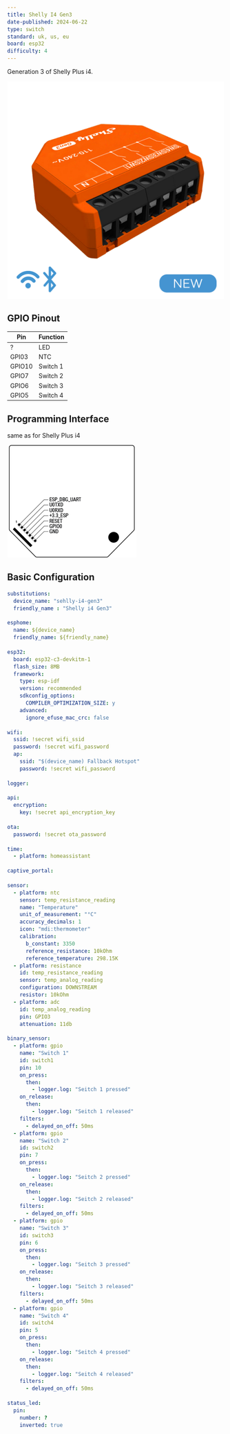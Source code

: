 ```yaml
---
title: Shelly I4 Gen3
date-published: 2024-06-22
type: switch
standard: uk, us, eu
board: esp32
difficulty: 4
---
```


Generation 3 of Shelly Plus i4.

![Shelly i4 Gen3](./Shelly_Plusi4_x1_Gen3_PDP.webp "Shelly i4 Gen3")

## GPIO Pinout

| Pin    | Function     |
| ------ | ------------ |
| ?      | LED          |
| GPI03  | NTC          |
| GPIO10 | Switch 1     |
| GPIO7  | Switch 2     |
| GPIO6  | Switch 3     |
| GPIO5  | Switch 4     |

## Programming Interface

same as for Shelly Plus i4

![Interface](./Plus-addon-interface.png "Interface")

## Basic Configuration

```yaml
substitutions:
  device_name: "sehlly-i4-gen3"
  friendly_name : "Shelly i4 Gen3"

esphome:
  name: ${device_name}
  friendly_name: ${friendly_name}

esp32:
  board: esp32-c3-devkitm-1
  flash_size: 8MB
  framework:
    type: esp-idf
    version: recommended
    sdkconfig_options:
      COMPILER_OPTIMIZATION_SIZE: y
    advanced:
      ignore_efuse_mac_crc: false

wifi:
  ssid: !secret wifi_ssid
  password: !secret wifi_password
  ap:
    ssid: "$(device_name) Fallback Hotspot"
    password: !secret wifi_password

logger:

api:
  encryption:
    key: !secret api_encryption_key

ota:
  password: !secret ota_password

time:
  - platform: homeassistant

captive_portal:

sensor:
  - platform: ntc
    sensor: temp_resistance_reading
    name: "Temperature"
    unit_of_measurement: "°C"
    accuracy_decimals: 1
    icon: "mdi:thermometer"
    calibration:
      b_constant: 3350
      reference_resistance: 10kOhm
      reference_temperature: 298.15K
  - platform: resistance
    id: temp_resistance_reading
    sensor: temp_analog_reading
    configuration: DOWNSTREAM
    resistor: 10kOhm
  - platform: adc
    id: temp_analog_reading
    pin: GPIO3
    attenuation: 11db

binary_sensor:
  - platform: gpio
    name: "Switch 1"
    id: switch1
    pin: 10
    on_press:
      then:
        - logger.log: "Seitch 1 pressed" 
    on_release:
      then:
        - logger.log: "Seitch 1 released"
    filters:
      - delayed_on_off: 50ms
  - platform: gpio
    name: "Switch 2"
    id: switch2
    pin: 7
    on_press:
      then:
        - logger.log: "Seitch 2 pressed" 
    on_release:
      then:
        - logger.log: "Seitch 2 released"
    filters:
      - delayed_on_off: 50ms  
  - platform: gpio
    name: "Switch 3"
    id: switch3
    pin: 6
    on_press:
      then:
        - logger.log: "Seitch 3 pressed" 
    on_release:
      then:
        - logger.log: "Seitch 3 released"
    filters:
      - delayed_on_off: 50ms  
  - platform: gpio
    name: "Switch 4"
    id: switch4
    pin: 5
    on_press:
      then:
        - logger.log: "Seitch 4 pressed" 
    on_release:
      then:
        - logger.log: "Seitch 4 released"
    filters:
      - delayed_on_off: 50ms

status_led:
  pin:
    number: ?
    inverted: true
```
